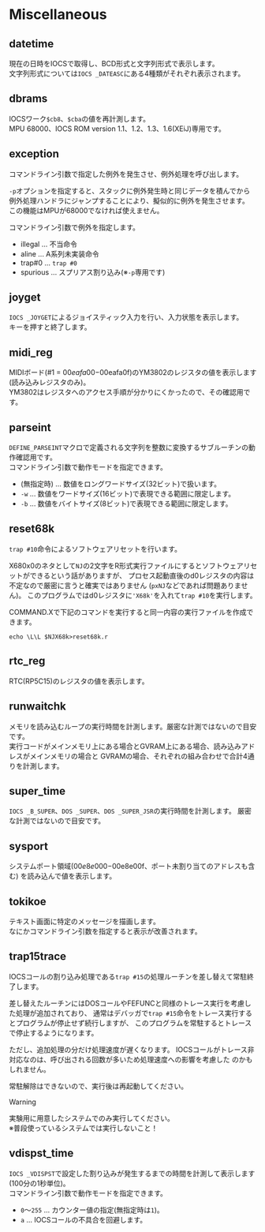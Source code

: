 # Miscellaneous

## datetime
現在の日時をIOCSで取得し、BCD形式と文字列形式で表示します。  
文字列形式については`IOCS _DATEASC`にある4種類がそれぞれ表示されます。


## dbrams
IOCSワーク`$cb8`、`$cba`の値を再計測します。  
MPU 68000、IOCS ROM version 1.1、1.2、1.3、1.6(XEiJ)専用です。


## exception
コマンドライン引数で指定した例外を発生させ、例外処理を呼び出します。  

`-p`オプションを指定すると、スタックに例外発生時と同じデータを積んでから
例外処理ハンドラにジャンプすることにより、擬似的に例外を発生させます。
この機能はMPUが68000でなければ使えません。

コマンドライン引数で例外を指定します。
* illegal ... 不当命令
* aline ... A系列未実装命令
* trap#0 ... `trap #0`
* spurious ... スプリアス割り込み(※`-p`専用です)


## joyget
`IOCS _JOYGET`によるジョイスティック入力を行い、入力状態を表示します。  
キーを押すと終了します。


## midi_reg
MIDIボード(#1 = $00eafa00-$00eafa0f)のYM3802のレジスタの値を表示します(読み込みレジスタのみ)。  
YM3802はレジスタへのアクセス手順が分かりにくかったので、その確認用です。


## parseint
`DEFINE_PARSEINT`マクロで定義される文字列を整数に変換するサブルーチンの動作確認用です。  
コマンドライン引数で動作モードを指定できます。
- (無指定時) ... 数値をロングワードサイズ(32ビット)で扱います。
- `-w` ... 数値をワードサイズ(16ビット)で表現できる範囲に限定します。
- `-b` ... 数値をバイトサイズ(8ビット)で表現できる範囲に限定します。


## reset68k
`trap #10`命令によるソフトウェアリセットを行います。

X680x0のネタとして`NJ`の2文字をR形式実行ファイルにするとソフトウェアリセットができるという話がありますが、
プロセス起動直後のd0レジスタの内容は不定なので厳密に言うと確実ではありません
(`pxNJ`などであれば問題ありません)。
このプログラムではd0レジスタに`'X68k'`を入れて`trap #10`を実行します。

COMMAND.Xで下記のコマンドを実行すると同一内容の実行ファイルを作成できます。
```
echo \L\L $NJX68k>reset68k.r
```


## rtc_reg
RTC(RP5C15)のレジスタの値を表示します。


## runwaitchk
メモリを読み込むループの実行時間を計測します。厳密な計測ではないので目安です。  
実行コードがメインメモリ上にある場合とGVRAM上にある場合、読み込みアドレスがメインメモリの場合と
GVRAMの場合、それぞれの組み合わせで合計4通りを計測します。


## super_time
`IOCS _B_SUPER`、`DOS _SUPER`、`DOS _SUPER_JSR`の実行時間を計測します。
厳密な計測ではないので目安です。


## sysport
システムポート領域($00e8e000-$00e8e00f、ポート未割り当てのアドレスも含む)
を読み込んで値を表示します。


## tokikoe
テキスト画面に特定のメッセージを描画します。  
なにかコマンドライン引数を指定すると表示が改善されます。


## trap15trace
IOCSコールの割り込み処理である`trap #15`の処理ルーチンを差し替えて常駐終了します。

差し替えたルーチンにはDOSコールやFEFUNCと同様のトレース実行を考慮した処理が追加されており、
通常はデバッガで`trap #15`命令をトレース実行するとプログラムが停止せず続行しますが、
このプログラムを常駐するとトレースで停止するようになります。

ただし、追加処理の分だけ処理速度が遅くなります。
IOCSコールがトレース非対応なのは、呼び出される回数が多いため処理速度への影響を考慮した
のかもしれません。

常駐解除はできないので、実行後は再起動してください。

> [!WARNING]
> 実験用に用意したシステムでのみ実行してください。  
> ※普段使っているシステムでは実行しないこと！


## vdispst_time
`IOCS _VDISPST`で設定した割り込みが発生するまでの時間を計測して表示します(100分の1秒単位)。  
コマンドライン引数で動作モードを指定できます。
- `0`～`255` ... カウンター値の指定(無指定時は`1`)。
- `a` ... IOCSコールの不具合を回避します。

